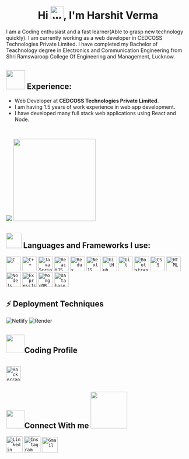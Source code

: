 
<h1 align="center">Hi <img alt="wave" src="https://emojis.slackmojis.com/emojis/images/1588177020/8809/wave_hello.gif?1588177020" width="35">, I'm Harshit Verma</h1>

I am a Coding enthusiast and a fast learner(Able to grasp new technology quickly). I am currently working as a web developer in CEDCOSS Technologies Private Limited. I have completed my Bachelor of Teachnology degree in Electronics and Communication Engineering from Shri Ramswaroop College Of Engineering and Management, Lucknow.


## <img src="https://media.giphy.com/media/QXPqYpSyBIMjBTtBbl/giphy.gif" width="52px"> Experience: 

- Web Developer at **CEDCOSS Technologies Private Limited**.
- I am having 1.5 years of work experience in web app development.
- I have developed many full stack web applications using React and Node.


<br>

<p align = "left">
  <img src="https://github-readme-stats.vercel.app/api?username=harshitverma-dev&show_icons=true&title_color=1b93c9&count_private=true&show_owner=true&icon_color=1b93c9&line_height=30&include_all_commits=true">
  <img height="225" src="https://github-readme-stats.vercel.app/api/top-langs/?username=harshitverma-dev&hide=procfile,matlab,php&title_color=fc5a8d&icon_color=1b93c9&show_owner=true&langs_count=8">


  
</p>


## <img src="https://media.giphy.com/media/QssGEmpkyEOhBCb7e1/giphy.gif" width="42px"> Languages and Frameworks I use:
<code><img width="40px" src="https://img.icons8.com/color/3x/c-programming.png" title="C"/></code>
<code><img width="40px" src="https://img.icons8.com/color/4x/c-plus-plus-logo.png" title="C++"/></code>
<code><img width="40px" src="https://img.icons8.com/color/48/000000/javascript--v1.png" title="JavaScript"/></code>
<code><img width="40px" src="https://img.icons8.com/plasticine/100/000000/react.png" title="ReactJS"/></code>
<code><img width="40px" src="https://img.icons8.com/color/8x/000000/redux.png" title="Redux"/></code>
<code><img width="40px" src="https://img.icons8.com/color/512/nextjs.png" title="NextJS"/></code> 
<code><img width="40px" src="https://img.icons8.com/fluent/8x/github.png" title="GitHub"/></code>
<code><img width="40px" src="https://img.icons8.com/color/2x/git.png" title="Git"/></code>
<code><img width="40px" src="https://img.icons8.com/color/2x/bootstrap.png" title="Bootstrap"/></code>
<code><img width="40px" src="https://img.icons8.com/color/48/000000/css3.png" title="CSS"/></code>
<code><img width="40px" src="https://img.icons8.com/color/48/000000/html-5.png" title="HTML"/></code>
<code><img width="40px" src="https://img.icons8.com/color/8x/000000/nodejs.png" title="NodeJs"/></code>
<code><img width="40px" src="https://img.icons8.com/color/8x/000000/express-js.png" title="ExpressJs"/></code>
<code><img width="40px" src="https://img.icons8.com/color/8x/000000/mongodb.png" title="MongoDB"/></code>
<code><img width="40px" src="https://img.icons8.com/dusk/64/000000/database-restore.png" title="Database"/></code>

<!---
<code><img width="40px" src="https://img.icons8.com/color/48/000000/amazon-web-services.png" title="AWS"/></code>
<code><img width="40px" src="https://img.icons8.com/ios/4x/00758f/mysql-logo.png" title="MySQL"/></code>
--->








## ⚡ Deployment Techniques
![Netlify](https://img.shields.io/badge/-Netlify-darkblue?style=flat-square&logo=netlify)
![Render](https://img.shields.io/badge/Render-232F3E?style=flat-square&logo=render)

<!---
![Docker](https://img.shields.io/badge/-Docker-black?style=flat-square&logo=docker)
![DigitalOcean](https://img.shields.io/badge/-Digital%20Ocean-darkblue?style=flat-square&logo=digitalocean)
--->






## <img src="https://media.giphy.com/media/MIGbtLZoVjbl0bYbAd/giphy.gif" width="50px">Coding Profile

<code> <a href="https://www.hackerrank.com/theharshitverma1"><img width="40px" src="https://img.icons8.com/external-tal-revivo-shadow-tal-revivo/512/external-hackerrank-is-a-technology-company-that-focuses-on-competitive-programming-logo-shadow-tal-revivo.png" title="Hackerrank Profile"/></a></code>





## <img src="https://media.giphy.com/media/KcnlGHBpnKnjZIuCMv/giphy.gif" width="50px">Connect With me  <img src='https://raw.githubusercontent.com/ShahriarShafin/ShahriarShafin/main/Assets/handshake.gif' width="100px">
<code><a href="https://www.linkedin.com/in/harshitv053/"><img width="45px" src="https://img.icons8.com/color/8x/000000/linkedin.png" title="Linkedin"/></a></code>
<code><a href="https://www.instagram.com/harshit_verma53"><img width="45px" src="https://img.icons8.com/fluent/48/000000/instagram-new.png" title="Instagram"/></a></code>
<code><a href="mailto:theharshitverma53@gmail.com"><img width="43px" src="https://img.icons8.com/fluent/48/000000/gmail.png" title="Gmail"/></a></code>

<br>

